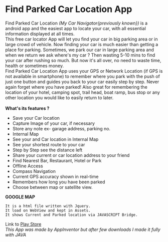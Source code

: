 # Find Parked Car Location App
Find Parked Car Location _(My Car Navigator{previously known})_ is a android app and the easiest app to locate your car, with all essential information displayed at all times. <br/>This free car locator App will let you find your car in big parking area or in large crowd of vehicle. Now finding your car is much easier than getting a place for parking. Sometimes, we park our car in large parking area and when we return we ask where's my car ? Then wasting 5-10 mins to find your car after rushing so much. But now it's all over, no need to waste time, health or sometimes money.  <br/>Find Parked Car Location App uses your GPS or Network Location (if GPS is not available in smartphone) to remember where you park with the push of just one button and guides you back to your car easily step by step. Never again forget where you have parked!  Also great for remembering the location of your hotel, camping spot, trail head, boat ramp, bus stop or any other location you would like to easily return to later.  <br/><br/>**What's its features ?**  
- Save your Car location 
- Capture Image of your car, if necessary 
- Store any note ex- garage address, parking no. 
- Internal Map 
- See your and Car location in Internal Map 
- See your shortest route to your car 
- Step by Step see the distance left 
- Share your current or car location address to your friend 
- Find Nearest Bar, Restaurant, Hotel or Park 
- Offline Access 
- Compass Navigation 
- Current GPS accuracy shown in real-time 
- Remembers how long you have been parked 
- Choose between map or satellite view.

**GOOGLE MAP**

```
It is a html file written with Jquery.
It load on WebView and kept in Assets.
It shows Current and Parked location via JAVASCRIPT Bridge.
```
Link to [Play Store](https://play.google.com/store/apps/details?id=appinventor.ai_aditraj2.My_Car_Navigator)<br/>
_This App was made by AppInventor but after few downloads I made it fully with JAVA_<br/>
